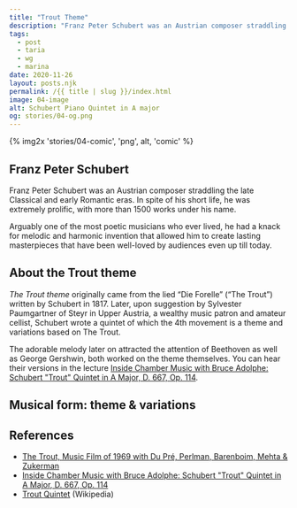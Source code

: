 ```yaml
---
title: "Trout Theme"
description: "Franz Peter Schubert was an Austrian composer straddling the late Classical and early Romantic eras, who wrote the popular Trout Quintet, a piece about a trout and it's reaction to being caught by a fisherman. It seems like several members of the Fluffy Philharmonic can relate to this piece as well."
tags: 
  - post
  - taria
  - wg
  - marina
date: 2020-11-26
layout: posts.njk
permalink: /{{ title | slug }}/index.html
image: 04-image
alt: Schubert Piano Quintet in A major
og: stories/04-og.png
---
```

{% img2x 'stories/04-comic', 'png', alt, 'comic' %}

## Franz Peter Schubert

Franz Peter Schubert was an Austrian composer straddling the late Classical and early Romantic eras. In spite of his short life, he was extremely prolific, with more than 1500 works under his name.

Arguably one of the most poetic musicians who ever lived, he had a knack for melodic and harmonic invention that allowed him to create lasting masterpieces that have been well-loved by audiences even up till today.

## About the Trout theme

_The Trout theme_ originally came from the lied “Die Forelle” (“The Trout”) written by Schubert in 1817. Later, upon suggestion by Sylvester Paumgartner of Steyr in Upper Austria, a wealthy music patron and amateur cellist, Schubert wrote a quintet of which the 4th movement is a theme and variations based on The Trout.

The adorable melody later on attracted the attention of Beethoven as well as George Gershwin, both worked on the theme themselves. You can hear their versions in the lecture [Inside Chamber Music with Bruce Adolphe: Schubert "Trout" Quintet in A Major, D. 667, Op. 114](https://youtu.be/CULfYiee6MM).

## Musical form: theme & variations

## References

- [The Trout, Music Film of 1969 with Du Pré, Perlman, Barenboim, Mehta & Zukerman](https://youtu.be/b8-H0r0iL6Q)
- [Inside Chamber Music with Bruce Adolphe: Schubert "Trout" Quintet in A Major, D. 667, Op. 114](https://youtu.be/CULfYiee6MM)
- [Trout Quintet](https://en.wikipedia.org/wiki/Trout_Quintet) (Wikipedia)
